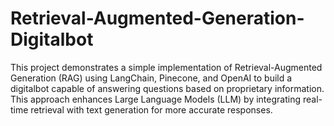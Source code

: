 # Retrieval-Augmented-Generation-Digitalbot
This project demonstrates a simple implementation of Retrieval-Augmented Generation (RAG) using LangChain, Pinecone, and OpenAI to build a digitalbot capable of answering questions based on proprietary information. This approach enhances Large Language Models (LLM) by integrating real-time retrieval with text generation for more accurate responses.
